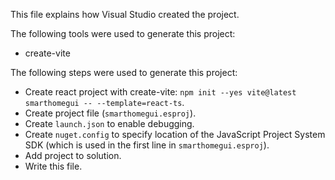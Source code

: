 This file explains how Visual Studio created the project.

The following tools were used to generate this project:
- create-vite

The following steps were used to generate this project:
- Create react project with create-vite: `npm init --yes vite@latest smarthomegui -- --template=react-ts`.
- Create project file (`smarthomegui.esproj`).
- Create `launch.json` to enable debugging.
- Create `nuget.config` to specify location of the JavaScript Project System SDK (which is used in the first line in `smarthomegui.esproj`).
- Add project to solution.
- Write this file.
